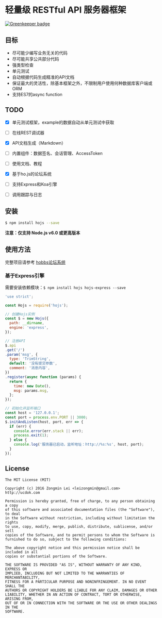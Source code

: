 # 轻量级 RESTful API 服务器框架

[![Greenkeeper badge](https://badges.greenkeeper.io/leizongmin/hojs.svg)](https://greenkeeper.io/)


## 目标

+ 尽可能少编写业务无关的代码
+ 尽可能共享公共部分代码
+ 强类型检查
+ 单元测试
+ 自动根据代码生成精准的API文档
+ 保证最大的灵活性，除基本框架之外，不限制用户使用何种数据库客户端或ORM
+ 支持ES7的async function


## TODO

+ [x] 单元测试框架，example的数据自动从单元测试中获取
+ [ ] 在线REST调试器
+ [x] API文档生成（Markdown）
+ [ ] 内置组件：数据签名、会话管理、AccessToken
+ [ ] 使用文档、教程
+ [x] 基于ho.js的论坛系统
+ [ ] 支持Express和Koa引擎
+ [ ] 调用跟踪与日志


## 安装

```bash
$ npm install hojs --save
```

**注意：仅支持 Node.js v6.0 或更高版本**


## 使用方法

完整项目请参考 [hobbs论坛系统](https://github.com/leizongmin/hobbs)

### 基于Express引擎

需要安装依赖模块：`$ npm install hojs hojs-express --save`

```javascript
'use strict';

const Hojs = require('hojs');

// 创建Hojs实例
const $ = new Hojs({
  path: __dirname,
  engine: 'express',
});

// 注册API
$.api
.get('/')
.param('msg', {
  type: 'TrimString',
  default: '没有提交参数',
  comment: '消息内容',
})
.register(async function (params) {
  return {
    time: new Date(),
    msg: params.msg,
  };
});

// 初始化并监听端口
const host = '127.0.0.1';
const port = process.env.PORT || 3000;
$.initAndListen(host, port, err => {
  if (err) {
    console.error(err.stack || err);
    process.exit(1);
  } else {
    console.log('服务器已启动，监听地址：http://%s:%s', host, port);
  }
});
```


## License

```
The MIT License (MIT)

Copyright (c) 2016 Zongmin Lei <leizongmin@gmail.com>
http://ucdok.com

Permission is hereby granted, free of charge, to any person obtaining a copy
of this software and associated documentation files (the "Software"), to deal
in the Software without restriction, including without limitation the rights
to use, copy, modify, merge, publish, distribute, sublicense, and/or sell
copies of the Software, and to permit persons to whom the Software is
furnished to do so, subject to the following conditions:

The above copyright notice and this permission notice shall be included in all
copies or substantial portions of the Software.

THE SOFTWARE IS PROVIDED "AS IS", WITHOUT WARRANTY OF ANY KIND, EXPRESS OR
IMPLIED, INCLUDING BUT NOT LIMITED TO THE WARRANTIES OF MERCHANTABILITY,
FITNESS FOR A PARTICULAR PURPOSE AND NONINFRINGEMENT. IN NO EVENT SHALL THE
AUTHORS OR COPYRIGHT HOLDERS BE LIABLE FOR ANY CLAIM, DAMAGES OR OTHER
LIABILITY, WHETHER IN AN ACTION OF CONTRACT, TORT OR OTHERWISE, ARISING FROM,
OUT OF OR IN CONNECTION WITH THE SOFTWARE OR THE USE OR OTHER DEALINGS IN THE
SOFTWARE.
```
